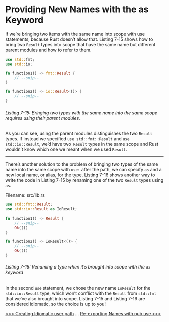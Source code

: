 # Providing New Names with the as Keyword

If we’re bringing two items with the same name into scope with use statements, because Rust doesn’t allow that. Listing 7-15 shows how to bring two `Result` types into scope that have the same name but different parent modules and how to refer to them.

```rs
use std::fmt;
use std::io;

fn function1() -> fmt::Result {
    // --snip--
}

fn function2() -> io::Result<()> {
    // --snip--
}
```

###### Listing 7-15: Bringing two types with the same name into the same scope requires using their parent modules.

As you can see, using the parent modules distinguishes the two `Result` types. If instead we specified `use std::fmt::Result` and `use std::io::Result`, we’d have two` Result` types in the same scope and Rust wouldn’t know which one we meant when we used `Result`.


----------


There’s another solution to the problem of bringing two types of the same name into the same scope with `use:` after the path, we can specify `as` and a new local name, or alias, for the type. Listing 7-16 shows another way to write the code in Listing 7-15 by renaming one of the two `Result` types using `as`.

Filename: src/lib.rs

```rs
use std::fmt::Result;
use std::io::Result as IoResult;

fn function1() -> Result {
    // --snip--
    Ok(())
}

fn function2() -> IoResult<()> {
    // --snip--
    Ok(())
}
```

###### Listing 7-16: Renaming a type when it’s brought into scope with the `as` keyword

In the second `use` statement, we chose the new name `IoResult` for the `std::io::Result` type, which won’t conflict with the `Result` from `std::fmt` that we’ve also brought into scope. Listing 7-15 and Listing 7-16 are considered idiomatic, so the choice is up to you!

[<<< Creating Idiomatic user path](101-creating-idiomatic-user-path.md) ... [Re-exporting Names with pub use >>>](103-re-exporting-names-with-pub-use.md)